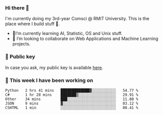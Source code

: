 ### Hi there 👋

I'm currently doing my 3rd-year Comsci @ RMIT University. This is the place where I build stuff 👀. 

- 🌱I’m currently learning AI, Statistic, OS and Unix stuff.
- 👯 I’m looking to collaborate on Web Applications and Machine Learning projects.

### 🔑 Public key

In case you ask, my public key is available [here](https://public.auspham.dev/).

### 📅 This week I have been working on
<!--START_SECTION:waka-->
```text
Python   2 hrs 41 mins   █████████████▓░░░░░░░░░░░   54.77 % 
C#       1 hr 28 mins    ███████▒░░░░░░░░░░░░░░░░░   29.91 % 
Other    34 mins         ███░░░░░░░░░░░░░░░░░░░░░░   11.80 % 
JSON     9 mins          ▓░░░░░░░░░░░░░░░░░░░░░░░░   03.12 % 
CSHTML   1 min           ░░░░░░░░░░░░░░░░░░░░░░░░░   00.41 % 
```
<!--END_SECTION:waka-->

<!--
**rockmanvnx6/rockmanvnx6** is a ✨ _special_ ✨ repository because its `README.md` (this file) appears on your GitHub profile.

Here are some ideas to get you started:

- 🔭 I’m currently working on ...
- 🌱 I’m currently learning ...
- 👯 I’m looking to collaborate on ...
- 🤔 I’m looking for help with ...
- 💬 Ask me about ...
- 📫 How to reach me: ...
- 😄 Pronouns: ...
- ⚡ Fun fact: ...
-->
